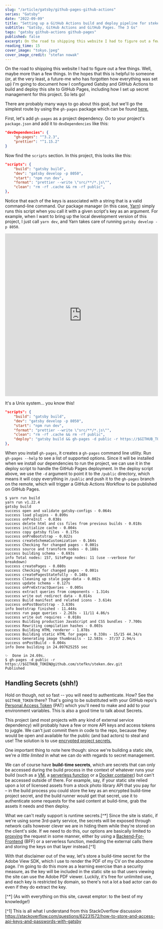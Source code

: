 ```yaml
---
slug: "/article/gatsby/github-pages-github-actions"
series: "Gatsby"
date: "2022-09-09"
title: "Setting up a GitHub Actions build and deploy pipeline for steken.dev"
subtitle: "Gatsby, GitHub Actions and GitHub Pages. The 3 Gs"
tags: "gatsby github-actions github-pages"
published: false
excerpt: On the road to shipping this website I had to figure out a few things. Well, maybe more than a few things. In the hopes that this is helpful to someone
reading_time: 15
cover_image: "tokyo.jpeg"
cover_image_credit: "stefan nowak"
---
```


On the road to shipping this website I had to figure out a few things. Well, maybe more than a few things. In the hopes that this is helpful to someone (or, at the very least, a future-me who has forgotten how everything was set up) I'm going to document how I configured Gatsby and GitHub Actions to build and deploy this site to GitHub Pages, including how I set up secret management for this project. So lets go!

There are probably many ways to go about this goal, but we'll go the simplest route by using the `gh-pages` package which can be found [here.](https://www.npmjs.com/package/gh-pages)

First, let's add `gh-pages` as a project dependency. Go to your project's `package.json` and add it to `devDependencies` like this:

```json
"devDependencies": {
    "gh-pages": "^3.2.3",
    "prettier": "^1.15.2"
}
```

Now find the `scripts` section. In this project, this looks like this:

```json
"scripts": {
    "build": "gatsby build",
    "dev": "gatsby develop -p 8050",
    "start": "npm run dev",
    "format": "prettier --write \"src/**/*.js\"",
    "clean": "rm -rf .cache && rm -rf public",
},
```

Notice that each of the keys is associated with a string that is a valid command-line command. Our package manager (in this case, [Yarn](https://yarnpkg.com/)) simply runs this script when you call it with a given script's key as an argument. For example, when I want to bring up the local development version of this project, I just call `yarn dev`, and Yarn takes care of running `gatsby develop -p 8050`.

<iframe src='https://gfycat.com/ifr/SparklingFittingAurochs' frameborder='0' scrolling='no' allowfullscreen width='100%' height='535'></iframe><p>It's a Unix system... you know this!</p>

```json
"scripts": {
    "build": "gatsby build",
    "dev": "gatsby develop -p 8050",
    "start": "npm run dev",
    "format": "prettier --write \"src/**/*.js\"",
    "clean": "rm -rf .cache && rm -rf public",
    "deploy": "gatsby build && gh-pages -d public -r https://$GITHUB_TOKEN@github.com/stefkn/steken.dev.git"
},
```

When you install `gh-pages`, it creates a `gh-pages` command line utility. Run `gh-pages --help` to see a list of supported options. Since it will be installed when we install our dependencies to run the project, we can use it in the deploy script to handle the GitHub Pages deployment. In the deploy script above, we use the `-d` argument to point it to the `/public` directory, which means it will copy everything in `/public` and push it to the `gh-pages` branch on the remote, which will trigger a GitHub Actions Workflow to be published on GitHub Pages.

```shell-session
$ yarn run build
yarn run v1.22.4
gatsby build
success open and validate gatsby-configs - 0.064s
success load plugins - 0.899s
success onPreInit - 0.038s
success delete html and css files from previous builds - 0.018s
success initialize cache - 0.004s
success copy gatsby files - 0.175s
success onPreBootstrap - 0.022s
success createSchemaCustomization - 0.164s
success Checking for changed pages - 0.001s
success source and transform nodes - 0.188s
success building schema - 0.693s
info Total nodes: 157, SitePage nodes: 11 (use --verbose for breakdown)
success createPages - 0.080s
success Checking for changed pages - 0.001s
success createPagesStatefully - 0.148s
success Cleaning up stale page-data - 0.002s
success update schema - 0.127s
success onPreExtractQueries - 0.005s
success extract queries from components - 1.314s
success write out redirect data - 0.014s
success Build manifest and related icons - 3.614s
success onPostBootstrap - 3.630s
info bootstrap finished - 11.444s
success run page queries - 2.263s - 11/11 4.86/s
success write out requires - 0.018s
success Building production JavaScript and CSS bundles - 7.700s
success Rewriting compilation hashes - 0.003s
success Building HTML renderer - 1.878s
success Building static HTML for pages - 0.338s - 15/15 44.34/s
success Generating image thumbnails - 12.583s - 37/37 2.94/s
success onPostBuild - 0.004s
info Done building in 24.097625255 sec

✨  Done in 24.69s.
$ gh-pages -d public -r https://$GITHUB_TOKEN@github.com/stefkn/steken.dev.git
Published
```

## Handling Secrets (shh!)

Hold on though, not so fast -- you will need to authenticate. How? See the `$GITHUB_TOKEN` there? That's going to be substituted with your GitHub repo's [Personal Access Token](https://docs.github.com/en/authentication/keeping-your-account-and-data-secure/creating-a-personal-access-token) (PAT) which you'll need to make and add to your environment variables. This is also a good time to talk about Secrets.

This project (and most projects with any kind of external service dependency) will probably have a few or more API keys and access tokens to juggle. We can't just commit them in code to the repo, because they would be open and available for the public (and bad actors) to steal and use! The solution is to use [encrypted project secrets.](https://docs.github.com/en/actions/security-guides/encrypted-secrets)

One important thing to note here though: since we're building a static site, we're _a little limited_ in what we can do with regards to secret management.

We can of course have **build-time secrets**, which are secrets that can only be accessed during the build process in the context of whatever runs your build (such as a [VM](https://en.wikipedia.org/wiki/Virtual_machine), a [serverless function](https://en.wikipedia.org/wiki/Serverless_computing) or a [Docker container](https://www.docker.com/resources/what-container/)) but can't be accessed outside of there. For example, say, if your static site relied upon a lot of licensed assets from a stock photo library API that you pay for – in the build process you could store the key as an encrypted build-time project secret, and the build runner would get that secret, use it to authenticate some requests for the said content at build-time, grab the assets it needs and then deploy.

What we can't really support is runtime secrets.[^*] Since the site is static, if we're using some 3rd-party service, the secrets will be exposed through network calls however clever we are in hiding them while they're stored on the client's side. If we need to do this, our options are basically limited to [proxying](https://en.wikipedia.org/wiki/Proxy_server) the request in some manner, either by using a [Backend-For-Frontend](https://docs.microsoft.com/en-us/azure/architecture/patterns/backends-for-frontends) (BFF) or a serverless function, mediating the external calls there and storing the keys on that layer instead.[^1]

With that disclaimer out of the way, let's store a build-time secret for the Adobe View SDK, which I use to render the PDF of my CV on the aboutme page. I'm going to do this more as a learning exercise than a security measure, as the key will be included in the static site so that users viewing the site can use the Adobe PDF viewer. Luckily, it's free for unlimited use, and each key is restricted by domain, so there's not a lot a bad actor can do even if they do extract the key.





[^*] (As with everything on this site, caveat emptor: to the best of my knowledge!)

[^1] This is all what I understand from this StackOverflow discussion https://stackoverflow.com/questions/62231572/how-to-store-and-access-api-keys-and-passwords-with-gatsby